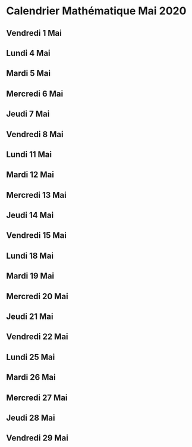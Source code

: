 # Calendrier Mathématique Mai 2020

## Vendredi 1 Mai

## Lundi 4 Mai

## Mardi 5 Mai

## Mercredi 6 Mai

## Jeudi 7 Mai

## Vendredi 8 Mai

## Lundi 11 Mai

## Mardi 12 Mai

## Mercredi 13 Mai

## Jeudi 14 Mai

## Vendredi 15 Mai

## Lundi 18 Mai

## Mardi 19 Mai

## Mercredi 20 Mai

## Jeudi 21 Mai

## Vendredi 22 Mai

## Lundi 25 Mai

## Mardi 26 Mai

## Mercredi 27 Mai

## Jeudi 28 Mai

## Vendredi 29 Mai
